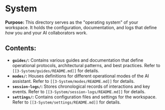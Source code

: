 # System

**Purpose:** This directory serves as the "operating system" of your workspace. It holds the configuration, documentation, and logs that define *how* you and your AI collaborators work.

## Contents:

*   **`guides/`:** Contains various guides and documentation that define operational protocols, architectural patterns, and best practices. Refer to `[[3-System/guides/README.md]]` for details.
*   **`modes/`:** Houses definitions for different operational modes of the AI assistant. Refer to `[[3-System/modes/README.md]]` for details.
*   **`session-logs/`:** Stores chronological records of interactions and key events. Refer to `[[3-System/session-logs/README.md]]` for details.
*   **`settings/`:** Contains configuration files and settings for the workspace. Refer to `[[3-System/settings/README.md]]` for details.
